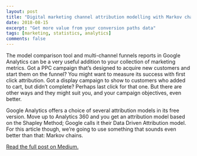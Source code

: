 ```yaml
---
layout: post
title: "Digital marketing channel attribution modelling with Markov chains"
date: 2018-08-15
excerpt: "Get more value from your conversion paths data"
tags: [marketing, statistics, analytics]
comments: false
---
```


The model comparison tool and multi-channel funnels reports in Google Analytics can be a very useful addition to your collection of marketing metrics. Got a PPC campaign that’s designed to acquire new customers and start them on the funnel? You might want to measure its success with first click attribution. Got a display campaign to show to customers who added to cart, but didn’t complete? Perhaps last click for that one. But there are other ways and they might suit you, and your campaign objectives, even better.

Google Analytics offers a choice of several attribution models in its free version. Move up to Analytics 360 and you get an attribution model based on the Shapley Method; Google calls it their Data Driven Attribution model. For this article though, we’re going to use something that sounds even better than that: Markov chains.

[Read the full post on Medium.][1]

[1]: https://medium.com/@chrisBow/digital-marketing-channel-attribution-modelling-with-markov-chains-54909e76066b